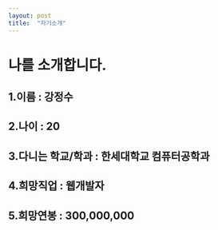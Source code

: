 ```yaml
---
layout: post
title:  "자기소개"
---
```


# 나를 소개합니다.
## 1.이름 : 강정수
## 2.나이 : 20
## 3.다니는 학교/학과 : 한세대학교 컴퓨터공학과
## 4.희망직업 : 웹개발자
## 5.희망연봉 : 300,000,000
